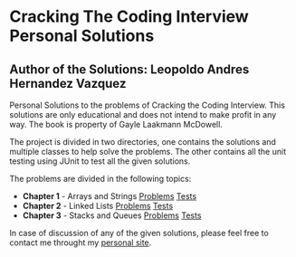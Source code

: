 # Cracking The Coding Interview Personal Solutions

## Author of the Solutions: Leopoldo Andres Hernandez Vazquez

Personal Solutions to the problems of Cracking the Coding Interview.
This solutions are only educational and does not intend to make profit in any way.
The book is property of Gayle Laakmann McDowell.

The project is divided in two directories, one contains the solutions and multiple classes to help solve the problems.
The other contains all the unit testing using JUnit to test all the given solutions.

The problems are divided in the following topics:

* **Chapter 1** - Arrays and Strings 
[Problems](https://github.com/ipholo/crackingTheCodeInterviewPersonalSolutions/blob/master/src/crackingthecodinginterviewpersonalsolutions/arraysAndStringsSolutions/StaticMethods.java) 
[Tests](https://github.com/ipholo/crackingTheCodeInterviewPersonalSolutions/blob/master/test/crackingthecodinginterviewpersonalsolutions/arraysAndStringsSolutions/StaticMethodsTest.java)
* **Chapter 2** - Linked Lists 
[Problems](https://github.com/ipholo/crackingTheCodeInterviewPersonalSolutions/tree/master/src/crackingthecodinginterviewpersonalsolutions/linkedLists) 
[Tests](https://github.com/ipholo/crackingTheCodeInterviewPersonalSolutions/tree/master/test/crackingthecodinginterviewpersonalsolutions/linkedLists)
* **Chapter 3** - Stacks and Queues 
[Problems](https://github.com/ipholo/crackingTheCodeInterviewPersonalSolutions/tree/master/src/crackingthecodinginterviewpersonalsolutions/stacksAndQueues) 
[Tests](https://github.com/ipholo/crackingTheCodeInterviewPersonalSolutions/tree/master/test/crackingthecodinginterviewpersonalsolutions/stacksAndQueues)

In case of discussion of any of the given solutions, please feel free to contact me throught my [personal site](http://www.ipolo.hol.es).
